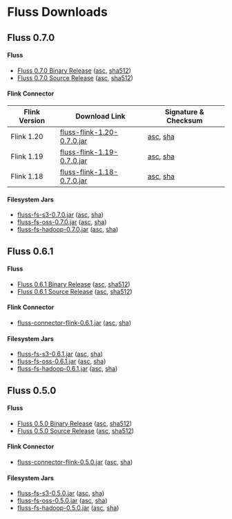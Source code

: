 <!--
 Copyright (c) 2025 Alibaba Group Holding Ltd.

 Licensed under the Apache License, Version 2.0 (the "License");
 you may not use this file except in compliance with the License.
 You may obtain a copy of the License at

      http://www.apache.org/licenses/LICENSE-2.0

 Unless required by applicable law or agreed to in writing, software
 distributed under the License is distributed on an "AS IS" BASIS,
 WITHOUT WARRANTIES OR CONDITIONS OF ANY KIND, either express or implied.
 See the License for the specific language governing permissions and
 limitations under the License.
-->

# Fluss Downloads

## Fluss 0.7.0

#### Fluss

- [Fluss 0.7.0 Binary Release](https://github.com/alibaba/fluss/releases/download/v0.7.0/fluss-0.7.0-bin.tgz) ([asc](https://github.com/alibaba/fluss/releases/download/v0.7.0/fluss-0.7.0-bin.tgz.asc), [sha512](https://github.com/alibaba/fluss/releases/download/v0.7.0/fluss-0.7.0-bin.tgz.sha512))
- [Fluss 0.7.0 Source Release](https://github.com/alibaba/fluss/releases/download/v0.7.0/fluss-0.7.0-src.tgz) ([asc](https://github.com/alibaba/fluss/releases/download/v0.7.0/fluss-0.7.0-src.tgz.asc), [sha512](https://github.com/alibaba/fluss/releases/download/v0.7.0/fluss-0.7.0-src.tgz.sha512))

#### Flink Connector
| Flink Version | Download Link | Signature & Checksum |
|---------------|---------------|----------------------|
| Flink 1.20 | [fluss-flink-1.20-0.7.0.jar](https://repo1.maven.org/maven2/com/alibaba/fluss/fluss-flink-1.20/0.7.0/fluss-flink-1.20-0.7.0.jar) | [asc](https://repo1.maven.org/maven2/com/alibaba/fluss/fluss-flink-1.20/0.7.0/fluss-flink-1.20-0.7.0.jar.asc), [sha](https://repo1.maven.org/maven2/com/alibaba/fluss/fluss-flink-1.20/0.7.0/fluss-flink-1.20-0.7.0.jar.sha1) |
| Flink 1.19 | [fluss-flink-1.19-0.7.0.jar](https://repo1.maven.org/maven2/com/alibaba/fluss/fluss-flink-1.19/0.7.0/fluss-flink-1.19-0.7.0.jar) | [asc](https://repo1.maven.org/maven2/com/alibaba/fluss/fluss-flink-1.19/0.7.0/fluss-flink-1.19-0.7.0.jar.asc), [sha](https://repo1.maven.org/maven2/com/alibaba/fluss/fluss-flink-1.19/0.7.0/fluss-flink-1.19-0.7.0.jar.sha1) |
| Flink 1.18 | [fluss-flink-1.18-0.7.0.jar](https://repo1.maven.org/maven2/com/alibaba/fluss/fluss-flink-1.18/0.7.0/fluss-flink-1.18-0.7.0.jar) | [asc](https://repo1.maven.org/maven2/com/alibaba/fluss/fluss-flink-1.18/0.7.0/fluss-flink-1.18-0.7.0.jar.asc), [sha](https://repo1.maven.org/maven2/com/alibaba/fluss/fluss-flink-1.18/0.7.0/fluss-flink-1.18-0.7.0.jar.sha1) |



#### Filesystem Jars

- [fluss-fs-s3-0.7.0.jar](https://repo1.maven.org/maven2/com/alibaba/fluss/fluss-fs-s3/0.7.0/fluss-fs-s3-0.7.0.jar) ([asc](https://repo1.maven.org/maven2/com/alibaba/fluss/fluss-fs-s3/0.7.0/fluss-fs-s3-0.7.0.jar.asc), [sha](https://repo1.maven.org/maven2/com/alibaba/fluss/fluss-fs-s3/0.7.0/fluss-fs-s3-0.7.0.jar.sha1))
- [fluss-fs-oss-0.7.0.jar](https://repo1.maven.org/maven2/com/alibaba/fluss/fluss-fs-oss/0.7.0/fluss-fs-oss-0.7.0.jar) ([asc](https://repo1.maven.org/maven2/com/alibaba/fluss/fluss-fs-oss/0.7.0/fluss-fs-oss-0.7.0.jar.asc), [sha](https://repo1.maven.org/maven2/com/alibaba/fluss/fluss-fs-oss/0.7.0/fluss-fs-oss-0.7.0.jar.sha1))
- [fluss-fs-hadoop-0.7.0.jar](https://repo1.maven.org/maven2/com/alibaba/fluss/fluss-fs-hadoop/0.7.0/fluss-fs-hadoop-0.7.0.jar) ([asc](https://repo1.maven.org/maven2/com/alibaba/fluss/fluss-fs-hadoop/0.7.0/fluss-fs-hadoop-0.7.0.jar.asc), [sha](https://repo1.maven.org/maven2/com/alibaba/fluss/fluss-fs-hadoop/0.7.0/fluss-fs-hadoop-0.7.0.jar.sha1))

## Fluss 0.6.1

#### Fluss

- [Fluss 0.6.1 Binary Release](https://github.com/alibaba/fluss/releases/download/v0.6.1/fluss-0.6.1-bin.tgz) ([asc](https://github.com/alibaba/fluss/releases/download/v0.6.1/fluss-0.6.1-bin.tgz.asc), [sha512](https://github.com/alibaba/fluss/releases/download/v0.6.1/fluss-0.6.1-bin.tgz.sha512))
- [Fluss 0.6.1 Source Release](https://github.com/alibaba/fluss/releases/download/v0.6.1/fluss-0.6.1-src.tgz) ([asc](https://github.com/alibaba/fluss/releases/download/v0.6.1/fluss-0.6.1-src.tgz.asc), [sha512](https://github.com/alibaba/fluss/releases/download/v0.6.1/fluss-0.6.1-src.tgz.sha512))

#### Flink Connector
- [fluss-connector-flink-0.6.1.jar](https://repo1.maven.org/maven2/com/alibaba/fluss/fluss-connector-flink/0.6.1/fluss-connector-flink-0.6.1.jar) ([asc](https://repo1.maven.org/maven2/com/alibaba/fluss/fluss-connector-flink/0.6.1/fluss-connector-flink-0.6.1.jar.asc), [sha](https://repo1.maven.org/maven2/com/alibaba/fluss/fluss-connector-flink/0.6.1/fluss-connector-flink-0.6.1.jar.sha1))

#### Filesystem Jars

- [fluss-fs-s3-0.6.1.jar](https://repo1.maven.org/maven2/com/alibaba/fluss/fluss-fs-s3/0.6.1/fluss-fs-s3-0.6.1.jar) ([asc](https://repo1.maven.org/maven2/com/alibaba/fluss/fluss-fs-s3/0.6.1/fluss-fs-s3-0.6.1.jar.asc), [sha](https://repo1.maven.org/maven2/com/alibaba/fluss/fluss-fs-s3/0.6.1/fluss-fs-s3-0.6.1.jar.sha1))
- [fluss-fs-oss-0.6.1.jar](https://repo1.maven.org/maven2/com/alibaba/fluss/fluss-fs-oss/0.6.1/fluss-fs-oss-0.6.1.jar) ([asc](https://repo1.maven.org/maven2/com/alibaba/fluss/fluss-fs-oss/0.6.1/fluss-fs-oss-0.6.1.jar.asc), [sha](https://repo1.maven.org/maven2/com/alibaba/fluss/fluss-fs-oss/0.6.1/fluss-fs-oss-0.6.1.jar.sha1))
- [fluss-fs-hadoop-0.6.1.jar](https://repo1.maven.org/maven2/com/alibaba/fluss/fluss-fs-hadoop/0.6.1/fluss-fs-hadoop-0.6.1.jar) ([asc](https://repo1.maven.org/maven2/com/alibaba/fluss/fluss-fs-hadoop/0.6.1/fluss-fs-hadoop-0.6.1.jar.asc), [sha](https://repo1.maven.org/maven2/com/alibaba/fluss/fluss-fs-hadoop/0.6.1/fluss-fs-hadoop-0.6.1.jar.sha1))

## Fluss 0.5.0

#### Fluss

- [Fluss 0.5.0 Binary Release](https://github.com/alibaba/fluss/releases/download/v0.5.0/fluss-0.5.0-bin.tgz) ([asc](https://github.com/alibaba/fluss/releases/download/v0.5.0/fluss-0.5.0-bin.tgz.asc), [sha512](https://github.com/alibaba/fluss/releases/download/v0.5.0/fluss-0.5.0-bin.tgz.sha512))
- [Fluss 0.5.0 Source Release](https://github.com/alibaba/fluss/releases/download/v0.5.0/fluss-0.5.0-src.tgz) ([asc](https://github.com/alibaba/fluss/releases/download/v0.5.0/fluss-0.5.0-src.tgz.asc), [sha512](https://github.com/alibaba/fluss/releases/download/v0.5.0/fluss-0.5.0-src.tgz.sha512))

#### Flink Connector
- [fluss-connector-flink-0.5.0.jar](https://repo1.maven.org/maven2/com/alibaba/fluss/fluss-connector-flink/0.5.0/fluss-connector-flink-0.5.0.jar) ([asc](https://repo1.maven.org/maven2/com/alibaba/fluss/fluss-connector-flink/0.5.0/fluss-connector-flink-0.5.0.jar.asc), [sha](https://repo1.maven.org/maven2/com/alibaba/fluss/fluss-connector-flink/0.5.0/fluss-connector-flink-0.5.0.jar.sha1))

#### Filesystem Jars

- [fluss-fs-s3-0.5.0.jar](https://repo1.maven.org/maven2/com/alibaba/fluss/fluss-fs-s3/0.5.0/fluss-fs-s3-0.5.0.jar) ([asc](https://repo1.maven.org/maven2/com/alibaba/fluss/fluss-fs-s3/0.5.0/fluss-fs-s3-0.5.0.jar.asc), [sha](https://repo1.maven.org/maven2/com/alibaba/fluss/fluss-fs-s3/0.5.0/fluss-fs-s3-0.5.0.jar.sha1))
- [fluss-fs-oss-0.5.0.jar](https://repo1.maven.org/maven2/com/alibaba/fluss/fluss-fs-oss/0.5.0/fluss-fs-oss-0.5.0.jar) ([asc](https://repo1.maven.org/maven2/com/alibaba/fluss/fluss-fs-oss/0.5.0/fluss-fs-oss-0.5.0.jar.asc), [sha](https://repo1.maven.org/maven2/com/alibaba/fluss/fluss-fs-oss/0.5.0/fluss-fs-oss-0.5.0.jar.sha1))
- [fluss-fs-hadoop-0.5.0.jar](https://repo1.maven.org/maven2/com/alibaba/fluss/fluss-fs-hadoop/0.5.0/fluss-fs-hadoop-0.5.0.jar) ([asc](https://repo1.maven.org/maven2/com/alibaba/fluss/fluss-fs-hadoop/0.5.0/fluss-fs-hadoop-0.5.0.jar.asc), [sha](https://repo1.maven.org/maven2/com/alibaba/fluss/fluss-fs-hadoop/0.5.0/fluss-fs-hadoop-0.5.0.jar.sha1))